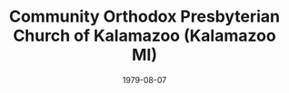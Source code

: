 ---
date: &id001 1979-08-07
end_date: null
location:
  address: 2131 Alamo Avenue
  city: Kalamazoo
  state: MI
minister:
- end: 1988-01-01
  name: Abe Ediger
  start: 1982-01-01
  type: Pastor
- end: 1994-01-01
  name: Kenneth Smith
  start: 1988-01-01
  type: Pastor
- end: 2013-01-01
  name: Timothy Bero
  start: 1996-01-01
  type: Pastor
- end: 1988-01-01
  name: Kenneth Smith
  start: 1987-01-01
  type: Associate Pastor
- end: 1994-01-01
  name: Timothy Bero
  start: 1992-01-01
  type: Associate Pastor
- end: 2001-01-01
  name: K. Dale Collison
  start: 1994-01-01
  type: Associate Pastor
ministers:
- Abe Ediger
- Kenneth Smith
- Timothy Bero
- Kenneth Smith
- Timothy Bero
- K. Dale Collison
name: Community Orthodox Presbyterian Church of Kalamazoo
names: null
origination_date: *id001
raw_data: "MI  Kalamazoo\nCommunity Orthodox Presbyterian Church of Kalamazoo  (August\
  \ 7, 1979\u2013 )\n2131 Alamo Avenue\nPastors: Abe Ediger, 1982\u201388\nKenneth\
  \ Smith, 1988\u201394\nTimothy Bero, 1996\u20132013\nAssoc. Pastors:  Kenneth Smith,\
  \ 1987\u201388\nTimothy Bero, 1992\u201394\nK. Dale Collison, 1994\u20132001"
received_from: null
states:
- MI
status:
  active: true
  end_date: null
  reason: null
  received_from: null
  withdrawal_to: null
title: Community Orthodox Presbyterian Church of Kalamazoo (Kalamazoo MI)
year_established:
- 1979

---
